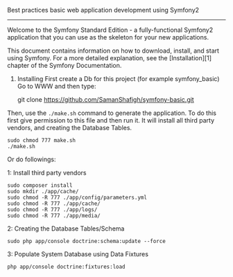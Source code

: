 Best practices basic web application development using Symfony2

----------------------------------
Welcome to the Symfony Standard Edition - a fully-functional Symfony2
application that you can use as the skeleton for your new applications.

This document contains information on how to download, install, and start
using Symfony. For a more detailed explanation, see the [Installation][1]
chapter of the Symfony Documentation.

1) Installing
First create a Db for this project (for example symfony_basic)
Go to WWW and then type:

    git clone https://github.com/SamanShafigh/symfony-basic.git

Then, use the `./make.sh` command to generate the application. To do this first give
permission to this file and then run it. It will install all third party vendors, and
creating the Database Tables. 

    sudo chmod 777 make.sh
    ./make.sh

Or do followings:

1: Install third party vendors

    sudo composer install
    sudo mkdir ./app/cache/
    sudo chmod -R 777 ./app/config/parameters.yml
    sudo chmod -R 777 ./app/cache/
    sudo chmod -R 777 ./app/logs/
    sudo chmod -R 777 ./app/media/
    
2: Creating the Database Tables/Schema

    sudo php app/console doctrine:schema:update --force

3: Populate System Database using Data Fixtures

    php app/console doctrine:fixtures:load
